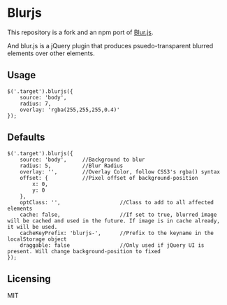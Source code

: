 # Blurjs

This repository is a fork and an npm port of [Blur.js](https://github.com/jakiestfu/Blur.js).

And blur.js is a jQuery plugin that produces psuedo-transparent blurred elements over other elements.


## Usage

````
$('.target').blurjs({
	source: 'body',
	radius: 7,
	overlay: 'rgba(255,255,255,0.4)'
});
````

## Defaults

````
$('.target').blurjs({
	source: 'body',		//Background to blur
	radius: 5,			//Blur Radius
	overlay: '',		//Overlay Color, follow CSS3's rgba() syntax
	offset: {			//Pixel offset of background-position
		x: 0,
		y: 0
	},
	optClass: '',					//Class to add to all affected elements
	cache: false,					//If set to true, blurred image will be cached and used in the future. If image is in cache already, it will be used.
	cacheKeyPrefix: 'blurjs-',		//Prefix to the keyname in the localStorage object
	draggable: false				//Only used if jQuery UI is present. Will change background-position to fixed
});
````

## Licensing
MIT
